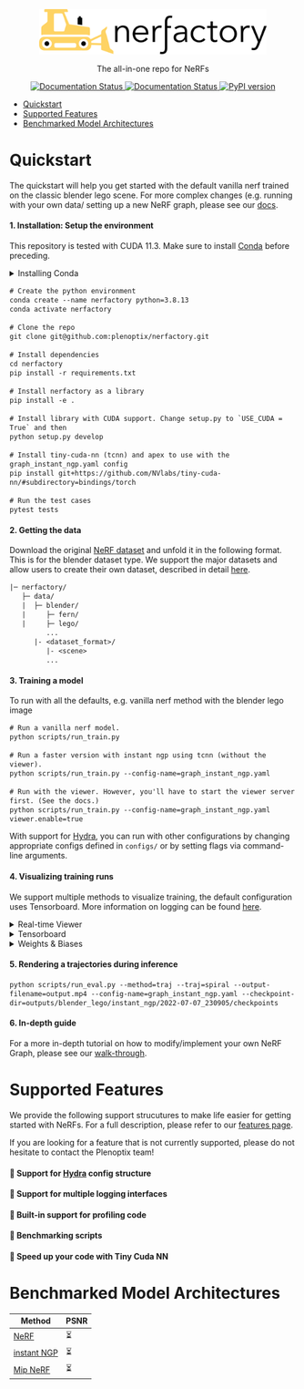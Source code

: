 <p align="center">
    <picture>
    <source media="(prefers-color-scheme: dark)" srcset="docs/_static/imgs/logo-dark.png">
    <source media="(prefers-color-scheme: light)" srcset="docs/_static/imgs/logo.png">
    <img alt="nerfactory" src="docs/_static/imgs/logo.png" width="400">
    </picture>
</p>

<p align="center"> The all-in-one repo for NeRFs </p>

<p align="center">
    <a href='https://plenoptix-nerfactory.readthedocs-hosted.com/en/latest/?badge=latest'>
        <img src='https://readthedocs.com/projects/plenoptix-nerfactory/badge/?version=latest&token=2c5ba6bdd52600523fa8a8513170ae7170fd927a8c9dfbcf7c03af7ede551f96' alt='Documentation Status' />
    </a>
    <!-- TODO: add license and have it point to that -->
    <a href="https://github.com/plenoptix/nerfactory/blob/master/LICENSE">
        <img alt="Documentation Status" src="https://img.shields.io/badge/License-Apache_2.0-blue.svg">
    </a>
    <!-- TODO: add version number badge -->
    <a href="https://badge.fury.io/py/nerfactory"><img src="https://badge.fury.io/py/nerfactory.svg" alt="PyPI version" height="18"></a>
</p>

- [Quickstart](#quickstart)
- [Supported Features](#supported-features)
- [Benchmarked Model Architectures](#benchmarked-model-architectures)

# Quickstart

The quickstart will help you get started with the default vanilla nerf trained on the classic blender lego scene.
For more complex changes (e.g. running with your own data/ setting up a new NeRF graph, please see our [docs](https://plenoptix-nerfactory.readthedocs-hosted.com/en/latest/quickstart/quick_tour.html).

#### 1. Installation: Setup the environment

This repository is tested with CUDA 11.3. Make sure to install [Conda](https://docs.conda.io/en/latest/miniconda.html#linux-installers) before preceding.

<details>
<summary>Installing Conda</summary>

    This step is fairly self-explanatory, but here are the basic steps. You can also find countless tutorials online.

    ```
    cd /path/to/install/miniconda

    mkdir -p miniconda3
    wget https://repo.anaconda.com/miniconda/Miniconda3-latest-Linux-x86_64.sh -O miniconda3/miniconda.sh
    bash miniconda3/miniconda.sh -b -u -p miniconda3
    rm -rf miniconda/miniconda.sh
    ```

</details>

```
# Create the python environment
conda create --name nerfactory python=3.8.13
conda activate nerfactory

# Clone the repo
git clone git@github.com:plenoptix/nerfactory.git

# Install dependencies
cd nerfactory
pip install -r requirements.txt

# Install nerfactory as a library
pip install -e .

# Install library with CUDA support. Change setup.py to `USE_CUDA = True` and then
python setup.py develop

# Install tiny-cuda-nn (tcnn) and apex to use with the graph_instant_ngp.yaml config
pip install git+https://github.com/NVlabs/tiny-cuda-nn/#subdirectory=bindings/torch

# Run the test cases
pytest tests
```

#### 2. Getting the data

Download the original [NeRF dataset](https://drive.google.com/drive/folders/128yBriW1IG_3NJ5Rp7APSTZsJqdJdfc1) and unfold it in the following format. This is for the blender dataset type. We support the major datasets and allow users to create their own dataset, described in detail [here](docs/tutorials/data_setup.rst).

```
|─ nerfactory/
   ├─ data/
   |  ├─ blender/
   |     ├─ fern/
   |     ├─ lego/
         ...
      |- <dataset_format>/
         |- <scene>
         ...
```

#### 3. Training a model

To run with all the defaults, e.g. vanilla nerf method with the blender lego image

```
# Run a vanilla nerf model.
python scripts/run_train.py

# Run a faster version with instant ngp using tcnn (without the viewer).
python scripts/run_train.py --config-name=graph_instant_ngp.yaml

# Run with the viewer. However, you'll have to start the viewer server first. (See the docs.)
python scripts/run_train.py --config-name=graph_instant_ngp.yaml viewer.enable=true
```

With support for [Hydra](https://hydra.cc/), you can run with other configurations by changing appropriate configs defined in `configs/` or by setting flags via command-line arguments.

#### 4. Visualizing training runs

We support multiple methods to visualize training, the default configuration uses Tensorboard. More information on logging can be found [here](https://plenoptix-nerfactory.readthedocs-hosted.com/en/latest/tooling/logging.html).

<details>
<summary>Real-time Viewer</summary>

We have developed our own Real-time web viewer, more information can be found [here](https://plenoptix-nerfactory.readthedocs-hosted.com/en/latest/tooling/viewer.html). This viewer runs during training and is designed to work with models that have fast rendering pipelines.

To enable add the following to your config:

```
viewer:
  enable: true
```

</details>

<details>
<summary>Tensorboard</summary>

If you run everything with the default configuration we log all training curves, test images, and other stats. Once the job is launched, you will be able to track training by launching the tensorboard in `outputs/blender_lego/vanilla_nerf/<timestamp>/<events.tfevents>`.

```bash
tensorboard --logdir outputs
```

</details>

<details>
<summary>Weights & Biases</summary>

We support logging to weights and biases, to enable add the following to the config:

```
logging:
    writer:
        WandbWriter
```

</details>

#### 5. Rendering a trajectories during inference

```
python scripts/run_eval.py --method=traj --traj=spiral --output-filename=output.mp4 --config-name=graph_instant_ngp.yaml --checkpoint-dir=outputs/blender_lego/instant_ngp/2022-07-07_230905/checkpoints
```

#### 6. In-depth guide

For a more in-depth tutorial on how to modify/implement your own NeRF Graph, please see our [walk-through](https://plenoptix-nerfactory.readthedocs-hosted.com/en/latest/tutorials/creating_graphs.html).

# Supported Features

We provide the following support strucutures to make life easier for getting started with NeRFs. For a full description, please refer to our [features page](#).

If you are looking for a feature that is not currently supported, please do not hesitate to contact the Plenoptix team!

#### :metal: Support for [Hydra](https://hydra.cc/) config structure

#### :metal: Support for multiple logging interfaces

#### :metal: Built-in support for profiling code

#### :metal: Benchmarking scripts

#### :metal: Speed up your code with Tiny Cuda NN

# Benchmarked Model Architectures

| Method                                                                            | PSNR                     |
| --------------------------------------------------------------------------------- | ------------------------ |
| [NeRF](https://arxiv.org/abs/2003.08934)                                          | :hourglass_flowing_sand: |
| [instant NGP](https://nvlabs.github.io/instant-ngp/assets/mueller2022instant.pdf) | :hourglass_flowing_sand: |
| [Mip NeRF](https://arxiv.org/abs/2103.13415)                                      | :hourglass_flowing_sand: |
